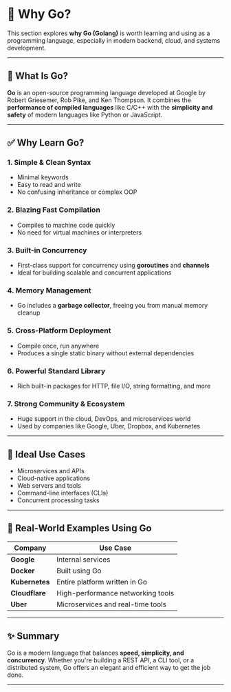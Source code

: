 # 🚀 Why Go?

This section explores **why Go (Golang)** is worth learning and using as a programming language, especially in modern backend, cloud, and systems development.

---

## 🐹 What Is Go?

**Go** is an open-source programming language developed at Google by Robert Griesemer, Rob Pike, and Ken Thompson. It combines the **performance of compiled languages** like C/C++ with the **simplicity and safety** of modern languages like Python or JavaScript.

---

## ✅ Why Learn Go?

### 1. **Simple & Clean Syntax**
- Minimal keywords
- Easy to read and write
- No confusing inheritance or complex OOP

### 2. **Blazing Fast Compilation**
- Compiles to machine code quickly
- No need for virtual machines or interpreters

### 3. **Built-in Concurrency**
- First-class support for concurrency using **goroutines** and **channels**
- Ideal for building scalable and concurrent applications

### 4. **Memory Management**
- Go includes a **garbage collector**, freeing you from manual memory cleanup

### 5. **Cross-Platform Deployment**
- Compile once, run anywhere
- Produces a single static binary without external dependencies

### 6. **Powerful Standard Library**
- Rich built-in packages for HTTP, file I/O, string formatting, and more

### 7. **Strong Community & Ecosystem**
- Huge support in the cloud, DevOps, and microservices world
- Used by companies like Google, Uber, Dropbox, and Kubernetes

---

## 🧠 Ideal Use Cases

- Microservices and APIs
- Cloud-native applications
- Web servers and tools
- Command-line interfaces (CLIs)
- Concurrent processing tasks

---

## 📌 Real-World Examples Using Go

| Company       | Use Case                          |
|---------------|-----------------------------------|
| **Google**    | Internal services                 |
| **Docker**    | Built using Go                    |
| **Kubernetes**| Entire platform written in Go     |
| **Cloudflare**| High-performance networking tools |
| **Uber**      | Microservices and real-time tools |

---

## ✨ Summary

Go is a modern language that balances **speed, simplicity, and concurrency**. Whether you're building a REST API, a CLI tool, or a distributed system, Go offers an elegant and efficient way to get the job done.

---